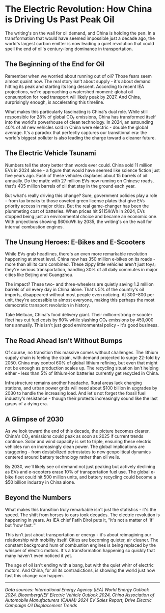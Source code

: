 # The Electric Revolution: How China is Driving Us Past Peak Oil

The writing's on the wall for oil demand, and China is holding the pen. In a transformation that would have seemed impossible just a decade ago, the world's largest carbon emitter is now leading a quiet revolution that could spell the end of oil's century-long dominance in transportation.

## The Beginning of the End for Oil

Remember when we worried about running out of oil? Those fears seem almost quaint now. The real story isn't about supply - it's about demand hitting its peak and starting its long descent. According to recent IEA projections, we're approaching a watershed moment: global oil consumption for road transport will likely peak by 2027. And China, surprisingly enough, is accelerating this timeline.

What makes this particularly fascinating is China's dual role. While still responsible for 28% of global CO₂ emissions, China has transformed itself into the world's powerhouse of clean technology. In 2024, an astounding 40% of all new vehicles sold in China were electric - double the global average. It's a paradox that perfectly captures our transitional era: the world's biggest polluter is also leading the charge toward a cleaner future.

## The Electric Vehicle Tsunami

Numbers tell the story better than words ever could. China sold 11 million EVs in 2024 alone - a figure that would have seemed like science fiction just five years ago. Each of these vehicles displaces about 15 barrels of oil annually. Do the math: with 27 million EVs now running on Chinese roads, that's 405 million barrels of oil that stay in the ground each year.

But what's really driving this change? Sure, government policies play a role - from tax breaks to those coveted green license plates that give EVs priority access in major cities. But the real game-changer has been the plummeting cost of batteries. When prices hit $115/kWh in 2024, EVs stopped being just an environmental choice and became an economic one. With projections showing $60/kWh by 2035, the writing's on the wall for internal combustion engines.

## The Unsung Heroes: E-Bikes and E-Scooters

While EVs grab headlines, there's an even more remarkable revolution happening at street level. China now has 350 million e-bikes on its roads - more than all its cars combined. These zippy little vehicles aren't just toys; they're serious transportation, handling 30% of all daily commutes in major cities like Beijing and Guangzhou.

The impact? These two- and three-wheelers are quietly saving 1.2 million barrels of oil every day in China alone. That's 5% of the country's oil imports, disappeared without most people even noticing. At $300-$800 per unit, they're accessible to almost everyone, making this perhaps the most democratic transport revolution in history.

Take Meituan, China's food delivery giant. Their million-strong e-scooter fleet has cut fuel costs by 60% while slashing CO₂ emissions by 450,000 tons annually. This isn't just good environmental policy - it's good business.

## The Road Ahead Isn't Without Bumps

Of course, no transition this massive comes without challenges. The lithium supply chain is feeling the strain, with demand projected to surge 22-fold by 2050. China may control 60% of global lithium refining, but even that might not be enough as production scales up. The recycling situation isn't helping either - less than 5% of lithium-ion batteries currently get recycled in China.

Infrastructure remains another headache. Rural areas lack charging stations, and urban power grids will need about $100 billion in upgrades by 2030 to handle the increasing load. And let's not forget the fossil fuel industry's resistance - though their protests increasingly sound like the last gasps of a dying era.

## A Glimpse of 2030

As we look toward the end of this decade, the picture becomes clearer. China's CO₂ emissions could peak as soon as 2025 if current trends continue. Solar and wind capacity is set to triple, ensuring these electric vehicles run on increasingly clean power. The global implications are staggering - from destabilized petrostates to new geopolitical dynamics centered around battery technology rather than oil wells.

By 2030, we'll likely see oil demand not just peaking but actively declining as EVs and e-scooters erase 10% of transportation fuel use. The global e-bike fleet could hit 500 million units, and battery recycling could become a $50 billion industry in China alone.

## Beyond the Numbers

What makes this transition truly remarkable isn't just the statistics - it's the speed. The shift from horses to cars took decades. The electric revolution is happening in years. As IEA chief Fatih Birol puts it, "It's not a matter of 'if' but 'how fast.'"

This isn't just about transportation or energy - it's about reimagining our relationship with mobility itself. Cities are becoming quieter, air cleaner. The constant background hum of combustion engines is being replaced by the whisper of electric motors. It's a transformation happening so quickly that many haven't even noticed it yet.

The age of oil isn't ending with a bang, but with the quiet whirr of electric motors. And China, for all its contradictions, is showing the world just how fast this change can happen.

---

*Data sources: International Energy Agency (IEA) World Energy Outlook 2024, BloombergNEF Electric Vehicle Outlook 2024, China Association of Automobile Manufacturers (CAAM) 2024 EV Sales Report, Drive Electric Campaign Oil Displacement Trends*